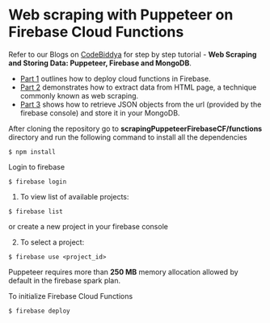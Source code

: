 # Web scraping with Puppeteer on Firebase Cloud Functions
Refer to our Blogs on [CodeBiddya](https://www.codebiddya.com/) for step by step tutorial - **Web Scraping and Storing Data: Puppeteer, Firebase and MongoDB**.
* [Part 1](https://www.codebiddya.com/blog/view/5ca070934556090017e92dc8) outlines how to deploy cloud functions in Firebase. 
* [Part 2](https://www.codebiddya.com/blog/view/5ca06cfa4556090017e92dc0) demonstrates how to extract data from HTML page, a technique commonly known as web scraping.
* [Part 3](https://www.codebiddya.com/blog/view/5ca073aa4556090017e92dcc) shows how to retrieve JSON objects from the url (provided by the firebase console) and store it in your MongoDB.

After cloning the repository go to **scrapingPuppeteerFirebaseCF/functions** directory and run the following command to install all the dependencies

```$ npm install```

Login to firebase

```$ firebase login```

   1. To view list of available projects: 
   
   ```$ firebase list``` 
      
   or create a new project in your firebase console
      
   2. To select a project: 
   
   ```$ firebase use <project_id>``` 
   
Puppeteer requires more than **250 MB** memory allocation allowed by default in the firebase spark plan.

To initialize Firebase Cloud Functions

 ```$ firebase deploy```
